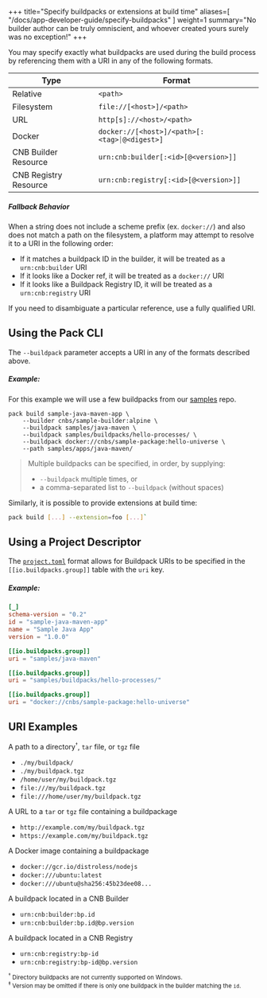 
+++
title="Specify buildpacks or extensions at build time"
aliases=[
  "/docs/app-developer-guide/specify-buildpacks"
]
weight=1
summary="No builder author can be truly omniscient, and whoever created yours surely was no exception!"
+++

You may specify exactly what buildpacks are used during the build process by referencing them with a URI in any of the following formats.

| Type                  | Format                                       |
|-----------------------|----------------------------------------------|
| Relative              | `<path>`                                     |
| Filesystem            | `file://[<host>]/<path>`                     |
| URL                   | `http[s]://<host>/<path>`                    |
| Docker                | `docker://[<host>]/<path>[:<tag>⏐@<digest>]` |
| CNB Builder Resource  | `urn:cnb:builder[:<id>[@<version>]]`         |
| CNB Registry Resource | `urn:cnb:registry[:<id>[@<version>]]`        |

##### Fallback Behavior

When a string does not include a scheme prefix (ex. `docker://`) and also does not match a path on the filesystem,
a platform may attempt to resolve it to a URI in the following order:
- If it matches a buildpack ID in the builder, it will be treated as a `urn:cnb:builder` URI
- If it looks like a Docker ref, it will be treated as a `docker://` URI
- If it looks like a Buildpack Registry ID, it will be treated as a `urn:cnb:registry` URI

If you need to disambiguate a particular reference, use a fully qualified URI.

## Using the Pack CLI

The `--buildpack` parameter accepts a URI in any of the formats described above.

##### Example:

For this example we will use a few buildpacks from our [samples][samples] repo.

```
pack build sample-java-maven-app \
    --builder cnbs/sample-builder:alpine \
    --buildpack samples/java-maven \
    --buildpack samples/buildpacks/hello-processes/ \
    --buildpack docker://cnbs/sample-package:hello-universe \
    --path samples/apps/java-maven/
```
<!--+- "{{execute}}"+-->

> Multiple buildpacks can be specified, in order, by supplying:
>
> - `--buildpack` multiple times, or
> - a comma-separated list to `--buildpack` (without spaces)

Similarly, it is possible to provide extensions at build time:

```bash
pack build [...] --extension=foo [...]`
```

## Using a Project Descriptor

The [`project.toml`][project-toml] format allows for Buildpack URIs to be specified in the `[[io.buildpacks.group]]` table with the `uri` key.

##### Example:

```toml
[_]
schema-version = "0.2"
id = "sample-java-maven-app"
name = "Sample Java App"
version = "1.0.0"

[[io.buildpacks.group]]
uri = "samples/java-maven"

[[io.buildpacks.group]]
uri = "samples/buildpacks/hello-processes/"

[[io.buildpacks.group]]
uri = "docker://cnbs/sample-package:hello-universe"
```

## URI Examples

A path to a directory<sup><small>†</small></sup>, `tar` file, or `tgz` file

- `./my/buildpack/`
- `./my/buildpack.tgz`
- `/home/user/my/buildpack.tgz`
- `file:///my/buildpack.tgz`
- `file:///home/user/my/buildpack.tgz`

A URL to a `tar` or `tgz` file containing a buildpackage
- `http://example.com/my/buildpack.tgz`
- `https://example.com/my/buildpack.tgz`

A Docker image containing a buildpackage
- `docker://gcr.io/distroless/nodejs`
- `docker:///ubuntu:latest`
- `docker:///ubuntu@sha256:45b23dee08...`

A buildpack located in a CNB Builder
- `urn:cnb:builder:bp.id`
- `urn:cnb:builder:bp.id@bp.version`

A buildpack located in a CNB Registry
- `urn:cnb:registry:bp-id`
- `urn:cnb:registry:bp-id@bp.version`

<small><sup>†</sup> Directory buildpacks are not currently supported on Windows.</small><br />
<small><sup>‡</sup> Version may be omitted if there is only one buildpack in the builder matching the `id`.</small>

[project-toml]: /docs/for-app-developers/how-to/build-inputs/use-project-toml/
[samples]: https://github.com/buildpacks/samples
